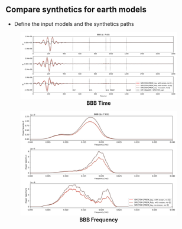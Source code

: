 ## Compare synthetics for earth models
- Define the input models and the synthetics paths

<figure>
<img src="figures/BBB_time.png"
     alt="BBB Time"
     style="float: center;" />
<figcaption align="center"><b>BBB Time</b></figcaption>
</figure>

<figure>
<img src="figures/BBB_frequency.png"
     alt="BBB Frequency"
     style="float: center;" />
<figcaption align="center"><b>BBB Frequency</b></figcaption>
</figure>